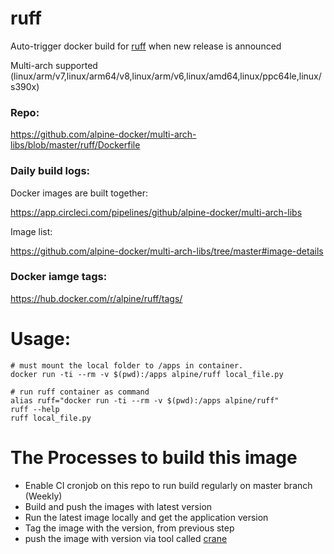 # ruff
Auto-trigger docker build for [ruff](https://docs.astral.sh/ruff) when new release is announced

Multi-arch supported (linux/arm/v7,linux/arm64/v8,linux/arm/v6,linux/amd64,linux/ppc64le,linux/s390x)


### Repo:

https://github.com/alpine-docker/multi-arch-libs/blob/master/ruff/Dockerfile

### Daily build logs:

Docker images are built together:

https://app.circleci.com/pipelines/github/alpine-docker/multi-arch-libs

Image list:

https://github.com/alpine-docker/multi-arch-libs/tree/master#image-details

### Docker iamge tags:

https://hub.docker.com/r/alpine/ruff/tags/

# Usage:

    # must mount the local folder to /apps in container.
    docker run -ti --rm -v $(pwd):/apps alpine/ruff local_file.py

    # run ruff container as command
    alias ruff="docker run -ti --rm -v $(pwd):/apps alpine/ruff"
    ruff --help
    ruff local_file.py

# The Processes to build this image

* Enable CI cronjob on this repo to run build regularly on master branch (Weekly)
* Build and push the images with latest version
* Run the latest image locally and get the application version
* Tag the image with the version, from previous step
* push the image with version via tool called [crane](https://github.com/google/go-containerregistry/blob/main/cmd/crane/doc/crane.md)
